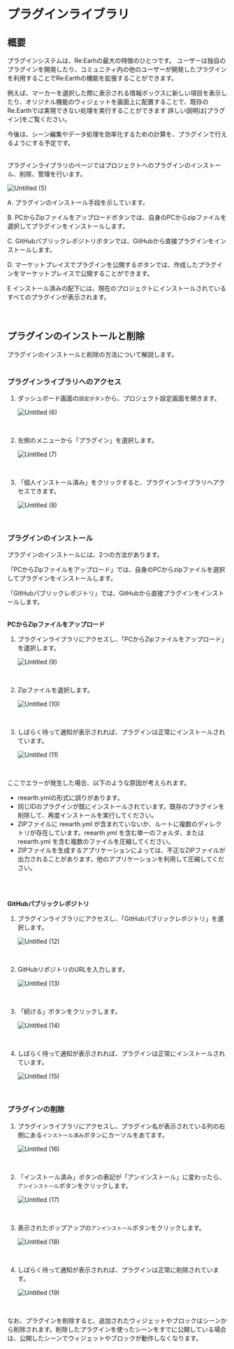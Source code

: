 # プラグインライブラリ

## 概要

プラグインシステムは、Re:Earhの最大の特徴のひとつです。
ユーザーは独自のプラグインを開発したり、コミュニティ内の他のユーザーが開発したプラグインを利用することでRe:Earthの機能を拡張することができます。

例えば、マーカーを選択した際に表示される情報ボックスに新しい項目を表示したり、オリジナル機能のウィジェットを画面上に配置することで、既存のRe.Earthでは実現できない処理を実行することができます
詳しい説明は[プラグイン]をご覧ください。

今後は、シーン編集やデータ処理を効率化するための計算を、プラグインで行えるようにする予定です。
<br>
<br>

プラグインライブラリのページではプロジェクトへのプラグインのインストール、削除、管理を行います。

![Untitled (5)](https://github.com/CS-eukarya/User-Manual-Japanese-/assets/154571156/5aa6cf8f-9b6b-44e6-8e09-4e6fb508f9b0)

A. プラグインのインストール手段を示しています。

B. PCからZipファイルをアップロードボタンでは、自身のPCからzipファイルを選択してプラグインをインストールします。

C. GitHubパブリックレポジトリボタンでは、GitHubから直接プラグインをインストールします。

D. マーケットプレイスでプラグインを公開するボタンでは、作成したプラグインをマーケットプレイスで公開することができます。

E インストール済みの配下には、現在のプロジェクトにインストールされているすべてのプラグインが表示されます。
<br>
<br>
<br>

## プラグインのインストールと削除

プラグインのインストールと削除の方法について解説します。
<br>
<br>

### プラグインライブラリへのアクセス

1. ダッシュボード画面の`設定ボタン`から、プロジェクト設定画面を開きます。
    
    ![Untitled (6)](https://github.com/CS-eukarya/User-Manual-Japanese-/assets/154571156/b49d903f-488a-4bf7-aec4-f84dfa649d78)
<br>
  
2. 左側のメニューから「プラグイン」を選択します。
    
    ![Untitled (7)](https://github.com/CS-eukarya/User-Manual-Japanese-/assets/154571156/fb7af732-7d3c-45aa-a2d4-369dc1efb71f)
<br>

3. 「個人インストール済み」をクリックすると、プラグインライブラリへアクセスできます。
    
    ![Untitled (8)](https://github.com/CS-eukarya/User-Manual-Japanese-/assets/154571156/30bc720d-a0dc-487f-b215-8ceb6d734614)
<br>
   
### プラグインのインストール

プラグインのインストールには、2つの方法があります。

「PCからZipファイルをアップロード」では、自身のPCからzipファイルを選択してプラグインをインストールします。

「GitHubパブリックレポジトリ」では、GitHubから直接プラグインをインストールします。
<br>
<br>

**PCからZipファイルをアップロード**

1. プラグインライブラリにアクセスし、「PCからZipファイルをアップロード」を選択します。
    
    ![Untitled (9)](https://github.com/CS-eukarya/User-Manual-Japanese-/assets/154571156/ff9ca57b-bf7d-479c-ba88-cfa4c81408b7)
<br>

2. Zipファイルを選択します。
    
    ![Untitled (10)](https://github.com/CS-eukarya/User-Manual-Japanese-/assets/154571156/dd006d72-0f13-4db0-aef8-23a617cd8474)
<br>

3. しばらく待って通知が表示されれば、プラグインは正常にインストールされています。
    
    ![Untitled (11)](https://github.com/CS-eukarya/User-Manual-Japanese-/assets/154571156/108b2ff3-96eb-4b12-9b76-bed916f8e6c9)
    
<br>

ここでエラーが発生した場合、以下のような原因が考えられます。

- reearth.ymlの形式に誤りがあります。
- 同じIDのプラグインが既にインストールされています。既存のプラグインを削除して、再度インストールを実行してください。
- ZIPファイルに reearth.yml が含まれていないか、ルートに複数のディレクトリが存在しています。reearth.yml を含む単一のフォルダ、または reearth.yml を含む複数のファイルを圧縮してください。
- ZIPファイルを生成するアプリケーションによっては、不正なZIPファイルが出力されることがあります。他のアプリケーションを利用して圧縮してください。
<br>
<br>

**GitHubパブリックレポジトリ**

1. プラグインライブラリにアクセスし、「GitHubパブリックレポジトリ」を選択します。
    
    ![Untitled (12)](https://github.com/CS-eukarya/User-Manual-Japanese-/assets/154571156/f6ec13e4-04df-4e9b-b488-df615ffc58e7)
<br>

2. GitHubリポジトリのURLを入力します。
    
    ![Untitled (13)](https://github.com/CS-eukarya/User-Manual-Japanese-/assets/154571156/baa8e164-864f-4b8c-b6db-f3e95f3073f6)
<br>

3. 「続ける」ボタンをクリックします。
    
    ![Untitled (14)](https://github.com/CS-eukarya/User-Manual-Japanese-/assets/154571156/66d2a50d-9a0d-4312-9ff9-679005a948cd)
<br>

4. しばらく待って通知が表示されれば、プラグインは正常にインストールされています。
    
    ![Untitled (15)](https://github.com/CS-eukarya/User-Manual-Japanese-/assets/154571156/acd7e844-cca3-4a9e-b7af-a7b259feea95)
 <br>
 
### プラグインの削除

1. プラグインライブラリにアクセスし、プラグイン名が表示されている列の右側にある`インストール済み`ボタンにカーソルをあてます。
    
    ![Untitled (16)](https://github.com/CS-eukarya/User-Manual-Japanese-/assets/154571156/67e6475f-a5b3-4e5e-b052-f3240fcf4cf6)
<br>

2. 「インストール済み」ボタンの表記が「アンインストール」に変わったら、`アンインストール`ボタンをクリックします。
    
    ![Untitled (17)](https://github.com/CS-eukarya/User-Manual-Japanese-/assets/154571156/7d8209b6-a3cf-4ef4-b5f3-a3b4a38783ad)
<br>

3. 表示されたポップアップの`アンインストール`ボタンをクリックします。
    
    ![Untitled (18)](https://github.com/CS-eukarya/User-Manual-Japanese-/assets/154571156/ecc14550-5e4c-49bb-babb-c7dc7ed71cd8)
<br>

4. しばらく待って通知が表示されれば、プラグインは正常に削除されています。
    
    ![Untitled (19)](https://github.com/CS-eukarya/User-Manual-Japanese-/assets/154571156/973823b0-2c91-4dc0-b552-4a24d77c8927)
<br>


なお、プラグインを削除すると、追加されたウィジェットやブロックはシーンから削除されます。削除したプラグインを使ったシーンをすでに公開している場合は、公開したシーンでウィジェットやブロックが動作しなくなります。
    
